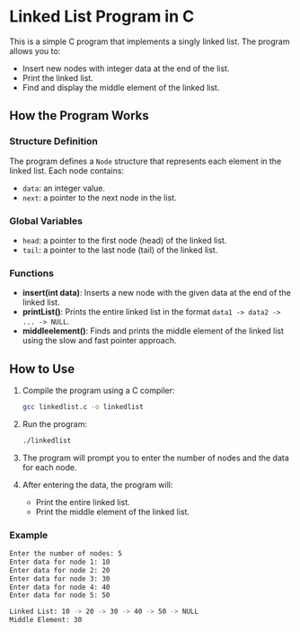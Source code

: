 # Linked List Program in C

This is a simple C program that implements a singly linked list. The program allows you to:
- Insert new nodes with integer data at the end of the list.
- Print the linked list.
- Find and display the middle element of the linked list.

## How the Program Works

### Structure Definition
The program defines a `Node` structure that represents each element in the linked list. Each node contains:
- `data`: an integer value.
- `next`: a pointer to the next node in the list.

### Global Variables
- `head`: a pointer to the first node (head) of the linked list.
- `tail`: a pointer to the last node (tail) of the linked list.

### Functions
- **insert(int data)**: Inserts a new node with the given data at the end of the linked list.
- **printList()**: Prints the entire linked list in the format `data1 -> data2 -> ... -> NULL`.
- **middleelement()**: Finds and prints the middle element of the linked list using the slow and fast pointer approach.

## How to Use

1. Compile the program using a C compiler:
    ```bash
    gcc linkedlist.c -o linkedlist
    ```

2. Run the program:
    ```bash
    ./linkedlist
    ```

3. The program will prompt you to enter the number of nodes and the data for each node.

4. After entering the data, the program will:
    - Print the entire linked list.
    - Print the middle element of the linked list.

### Example

```bash
Enter the number of nodes: 5
Enter data for node 1: 10
Enter data for node 2: 20
Enter data for node 3: 30
Enter data for node 4: 40
Enter data for node 5: 50

Linked List: 10 -> 20 -> 30 -> 40 -> 50 -> NULL
Middle Element: 30
